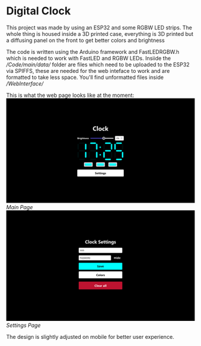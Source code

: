 # Digital Clock
This project was made by using an ESP32 and some RGBW LED strips.
The whole thing is housed inside a 3D printed case, everything is 3D printed but a diffusing panel on the front to get better colors and brightness

The code is written using the Arduino framework and FastLEDRGBW.h which is needed to work with FastLED and RGBW LEDs.
Insiide the */Code/main/data/* folder are files which need to be uploaded to the ESP32 via SPIFFS, these are needed for the web inteface to work and are formatted to take less space.
You'll find unformatted files inside */WebInterface/*

This is what the web page looks like at the moment:
![Main Page](/WebInterface/main.png)
*Main Page*
![Settings Page](/WebInterface/settings.png)
*Settings Page*

The design is slightly adjusted on mobile for better user experience.

